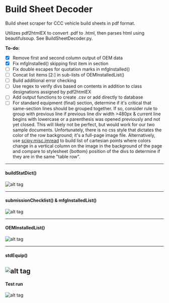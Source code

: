 # Build Sheet Decoder
Build sheet scraper for CCC vehicle build sheets in pdf format.

Utilizes pdf2htmlEX to convert .pdf to .html, then parses html using beautifulsoup. See BuildSheetDecoder.py.

**To-do:**
- [X] Remove first and second column output of OEM data
- [X] Fix mfgInstalled() skipping first item in section
- [ ] Fix double escapes for quotation marks in mfgInstalled()
- [ ] Concat list items [2:] in sub-lists of OEMInstalledList()
- [ ] Build additional error checking
- [ ] Use regex to verify divs based on contents in addition to class designations assigned by pdf2htmlEX
- [ ] Add output functions to create .csv or add directly to database
- [ ] For standard equipment (final) section, determine if it's critical that same-section lines should be grouped together. If so, consider rule to group with previous line if previous line div width >480px & current line begins with lowercase or a parenthesis was opened previously and not yet closed. This will likely not be perfect, but would work for our two sample documents. Unfortunately, there is no css style that dictates the color of the row background; it's a full-page image file. Alternatively, use [scipy.misc.imread](https://docs.scipy.org/doc/scipy/reference/generated/scipy.misc.imread.html) to build list of cartesian points where colors change in a vertical column on the image in the background of the page and compare to stylesheet {bottom} position of the divs to determine if they are in the same "table row".

---
#### buildStatDict()
![alt tag](https://cloud.githubusercontent.com/assets/23618756/22548332/fa87c866-e913-11e6-8c30-754d3f0d8224.png)

---
#### submissionChecklist() & mfgInstalledList()
![alt tag](https://cloud.githubusercontent.com/assets/23618756/22548117/fa65f66a-e912-11e6-8c62-0f7dc67c7390.png)

---
#### OEMInstalledList()
![alt tag](https://cloud.githubusercontent.com/assets/23618756/22548113/fa6149b2-e912-11e6-8605-16c4a0c6dfc6.png)

---
#### stdEquip()
![alt tag](https://cloud.githubusercontent.com/assets/23618756/22548115/fa626b80-e912-11e6-883c-9928a507ee3f.png)
---
#### Test run
![alt tag](https://cloud.githubusercontent.com/assets/23618756/22530352/215a44d4-e8a9-11e6-8e8a-dee3e55904d4.gif)
